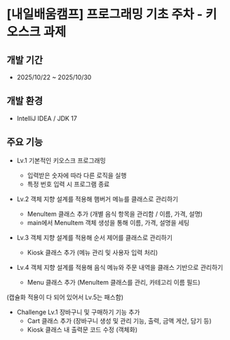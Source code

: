# [내일배움캠프] 프로그래밍 기초 주차 - 키오스크 과제

## 개발 기간
* 2025/10/22 ~ 2025/10/30

## 개발 환경
* IntelliJ IDEA / JDK 17

## 주요 기능
  * Lv.1 기본적인 키오스크 프로그래밍
    - 입력받은 숫자에 따라 다른 로직을 실행
    - 특정 번호 입력 시 프로그램 종료

  * Lv.2 객체 지향 설계를 적용해 햄버거 메뉴를 클래스로 관리하기
    - MenuItem 클래스 추가 (개별 음식 항목을 관리함 / 이름, 가격, 설명)
    - main에서 MenuItem 객체 생성을 통해 이름, 가격, 설명을 세팅

  * Lv.3 객체 지향 설계를 적용해 순서 제어를 클래스로 관리하기
    - Kiosk 클래스 추가 (메뉴 관리 및 사용자 입력 처리)
   
  * Lv.4 객체 지향 설계를 적용해 음식 메뉴와 주문 내역을 클래스 기반으로 관리하기
    - Menu 클래스 추가 (MenuItem 클래스를 관리, 카테고리 이름 필드)
   
  (캡슐화 적용이 다 되어 있어서 Lv.5는 패스함)

  * Challenge Lv.1 장바구니 및 구매하기 기능 추가
    - Cart 클래스 추가 (장바구니 생성 및 관리 기능, 출력, 금액 게산, 담기 등)
    - Kiosk 클래스 내 출력문 코드 수정 (객체화)
